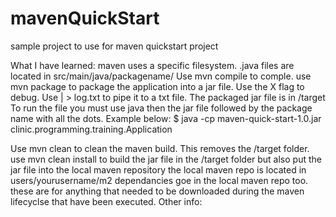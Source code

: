# mavenQuickStart
sample project to use for maven quickstart project

What I have learned:
maven uses a specific filesystem. 
.java files are located in src/main/java/packagename/
Use mvn compile to comple.
use mvn package to package the application into a jar file.
Use the X flag to debug. Use | > log.txt to pipe it to a txt file.
The packaged jar file is in /target
To run the file you must use java then the jar file followed by the package name with all the dots. Example below:
$ java -cp maven-quick-start-1.0.jar clinic.programming.training.Application

Use mvn clean to clean the maven build. This removes the /target folder. 
use mvn clean install to build the jar file in the /target folder but also put the jar file into the local maven repository
the local maven repo is located in users/yourusername/m2
dependancies goe in the local maven repo too. these are for anything that needed to be downloaded during the maven lifecyclse that have been executed.
Other info:
